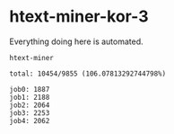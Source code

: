 # htext-miner-kor-3

Everything doing here is automated.

```
htext-miner

total: 10454/9855 (106.07813292744798%)

job0: 1887
job1: 2188
job2: 2064
job3: 2253
job4: 2062
```